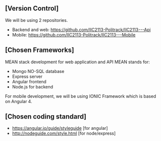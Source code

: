 ## [Version Control]

We will be using 2 repositories.

- Backend and web:
https://github.com/IIC2113-Politrack/IIC2113---Api
- Mobile:
https://github.com/IIC2113-Politrack/IIC2113---Mobile

## [Chosen Frameworks]

MEAN stack development for web application and API
MEAN stands for: 
- Mongo NO-SQL database
- Express server
- Angular frontend
- Node.js for backend

For mobile development, we will be using IONIC Framework which is based on Angular 4.

## [Chosen coding standard]
- https://angular.io/guide/styleguide [for angular]
- http://nodeguide.com/style.html [for node/express]